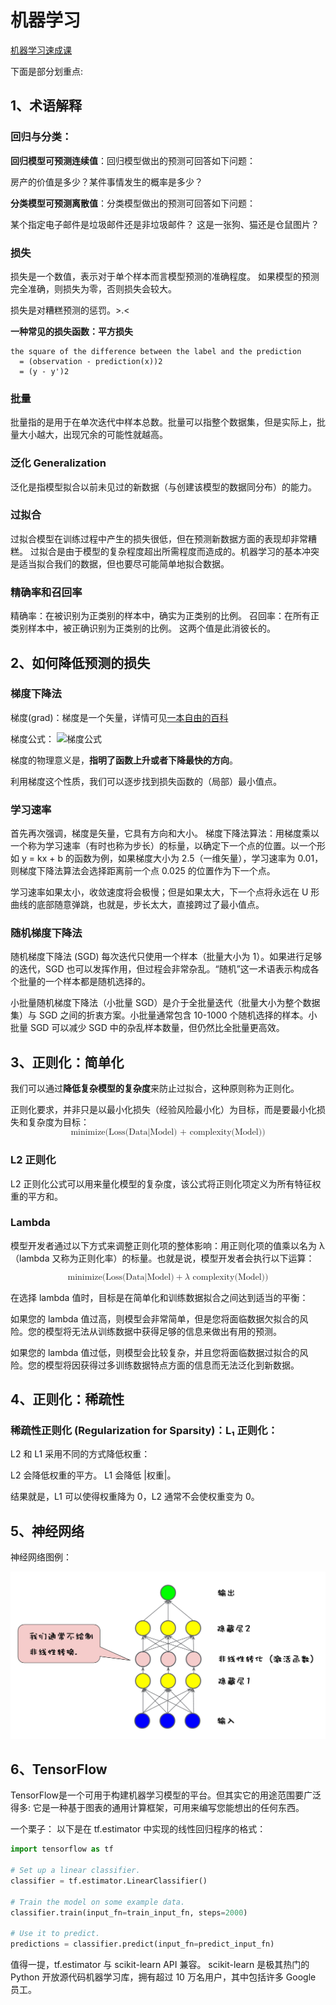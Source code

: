 # 机器学习

[机器学习速成课](https://developers.google.com/machine-learning/crash-course/)

下面是部分划重点:

## 1、术语解释

### 回归与分类：

**回归模型可预测连续值**：回归模型做出的预测可回答如下问题：

房产的价值是多少？某件事情发生的概率是多少？

**分类模型可预测离散值**：分类模型做出的预测可回答如下问题：

某个指定电子邮件是垃圾邮件还是非垃圾邮件？
这是一张狗、猫还是仓鼠图片？

### 损失

损失是一个数值，表示对于单个样本而言模型预测的准确程度。
如果模型的预测完全准确，则损失为零，否则损失会较大。

损失是对糟糕预测的惩罚。>.<

**一种常见的损失函数：平方损失**

```
the square of the difference between the label and the prediction
  = (observation - prediction(x))2
  = (y - y')2
```

### 批量

批量指的是用于在单次迭代中样本总数。批量可以指整个数据集，但是实际上，批量大小越大，出现冗余的可能性就越高。

### 泛化 Generalization

泛化是指模型拟合以前未见过的新数据（与创建该模型的数据同分布）的能力。

### 过拟合

过拟合模型在训练过程中产生的损失很低，但在预测新数据方面的表现却非常糟糕。
过拟合是由于模型的复杂程度超出所需程度而造成的。机器学习的基本冲突是适当拟合我们的数据，但也要尽可能简单地拟合数据。

### 精确率和召回率

精确率：在被识别为正类别的样本中，确实为正类别的比例。
召回率：在所有正类别样本中，被正确识别为正类别的比例。
这两个值是此消彼长的。

## 2、如何降低预测的损失

### 梯度下降法

梯度(grad)：梯度是一个矢量，详情可见[一本自由的百科](https://zh.wikipedia.org/wiki/梯度)

梯度公式：
![梯度公式](http://img.blog.csdn.net/20160325132321423)

梯度的物理意义是，**指明了函数上升或者下降最快的方向**。

利用梯度这个性质，我们可以逐步找到损失函数的（局部）最小值点。

### 学习速率

首先再次强调，梯度是矢量，它具有方向和大小。
梯度下降法算法：用梯度乘以一个称为学习速率（有时也称为步长）的标量，以确定下一个点的位置。以一个形如 y = kx + b 的函数为例，如果梯度大小为 2.5（一维矢量），学习速率为 0.01，则梯度下降法算法会选择距离前一个点 0.025 的位置作为下一个点。

学习速率如果太小，收敛速度将会极慢；但是如果太大，下一个点将永远在 U 形曲线的底部随意弹跳，也就是，步长太大，直接跨过了最小值点。

### 随机梯度下降法

随机梯度下降法 (SGD) 每次迭代只使用一个样本（批量大小为 1）。如果进行足够的迭代，SGD 也可以发挥作用，但过程会非常杂乱。“随机”这一术语表示构成各个批量的一个样本都是随机选择的。

小批量随机梯度下降法（小批量 SGD）是介于全批量迭代（批量大小为整个数据集）与 SGD 之间的折衷方案。小批量通常包含 10-1000 个随机选择的样本。小批量 SGD 可以减少 SGD 中的杂乱样本数量，但仍然比全批量更高效。

## 3、正则化：简单化

我们可以通过**降低复杂模型的复杂度**来防止过拟合，这种原则称为正则化。

正则化要求，并非只是以最小化损失（经验风险最小化）为目标，而是要最小化损失和复杂度为目标：
<math xmlns="http://www.w3.org/1998/Math/MathML" display="block">
  <mtext>minimize(Loss(Data|Model) + complexity(Model))</mtext>
</math>

###  L2 正则化

 L2 正则化公式可以用来量化模型的复杂度，该公式将正则化项定义为所有特征权重的平方和。

### Lambda

模型开发者通过以下方式来调整正则化项的整体影响：用正则化项的值乘以名为 &#x03BB; （lambda 又称为正则化率）的标量。也就是说，模型开发者会执行以下运算：

<math xmlns="http://www.w3.org/1998/Math/MathML" display="block">
  <mtext>minimize(Loss(Data|Model)</mtext>
  <mo>+</mo>
  <mi>&#x03BB;<!-- λ --></mi>
  <mtext>&#xA0;complexity(Model))</mtext>
</math>

在选择 lambda 值时，目标是在简单化和训练数据拟合之间达到适当的平衡：

如果您的 lambda 值过高，则模型会非常简单，但是您将面临数据欠拟合的风险。您的模型将无法从训练数据中获得足够的信息来做出有用的预测。

如果您的 lambda 值过低，则模型会比较复杂，并且您将面临数据过拟合的风险。您的模型将因获得过多训练数据特点方面的信息而无法泛化到新数据。

## 4、正则化：稀疏性

### 稀疏性正则化 (Regularization for Sparsity)：L₁ 正则化：

L2 和 L1 采用不同的方式降低权重：

L2 会降低权重的平方。
L1 会降低 |权重|。

结果就是，L1 可以使得权重降为 0，L2 通常不会使权重变为 0。

## 5、神经网络

神经网络图例：

![神经网络图示](imgs/SJWLImg.png)

## 6、TensorFlow

TensorFlow是一个可用于构建机器学习模型的平台。但其实它的用途范围要广泛得多: 它是一种基于图表的通用计算框架，可用来编写您能想出的任何东西。

一个栗子：
以下是在 tf.estimator 中实现的线性回归程序的格式：

``` python
import tensorflow as tf

# Set up a linear classifier.
classifier = tf.estimator.LinearClassifier()

# Train the model on some example data.
classifier.train(input_fn=train_input_fn, steps=2000)

# Use it to predict.
predictions = classifier.predict(input_fn=predict_input_fn)
```

值得一提，tf.estimator 与 scikit-learn API 兼容。 scikit-learn 是极其热门的 Python 开放源代码机器学习库，拥有超过 10 万名用户，其中包括许多 Google 员工。







